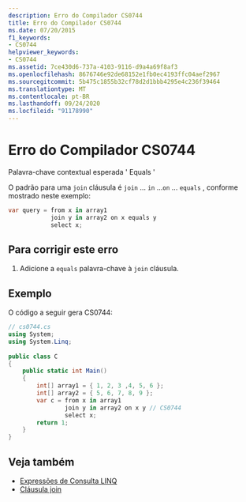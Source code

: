 ```yaml
---
description: Erro do Compilador CS0744
title: Erro do Compilador CS0744
ms.date: 07/20/2015
f1_keywords:
- CS0744
helpviewer_keywords:
- CS0744
ms.assetid: 7ce430d6-737a-4103-9116-d9a4a69f8af3
ms.openlocfilehash: 8676746e92de68152e1fb0ec4193ffc04aef2967
ms.sourcegitcommit: 5b475c1855b32cf78d2d1bbb4295e4c236f39464
ms.translationtype: MT
ms.contentlocale: pt-BR
ms.lasthandoff: 09/24/2020
ms.locfileid: "91178990"
---
```

# <a name="compiler-error-cs0744"></a>Erro do Compilador CS0744

Palavra-chave contextual esperada ' Equals '  
  
 O padrão para uma `join` cláusula é `join` ... `in` ...`on` ... `equals` , conforme mostrado neste exemplo:  
  
```csharp  
var query = from x in array1  
            join y in array2 on x equals y  
            select x;  
```  
  
## <a name="to-correct-this-error"></a>Para corrigir este erro  
  
1. Adicione a `equals` palavra-chave à `join` cláusula.  
  
## <a name="example"></a>Exemplo  

 O código a seguir gera CS0744:  
  
```csharp  
// cs0744.cs  
using System;  
using System.Linq;  
  
public class C  
{  
    public static int Main()  
    {  
        int[] array1 = { 1, 2, 3 ,4, 5, 6 };  
        int[] array2 = { 5, 6, 7, 8, 9 };  
        var c = from x in array1  
                join y in array2 on x y // CS0744  
                select x;  
        return 1;  
    }  
}  
```  
  
## <a name="see-also"></a>Veja também

- [Expressões de Consulta LINQ](../linq/index.md)
- [Cláusula join](../language-reference/keywords/join-clause.md)
